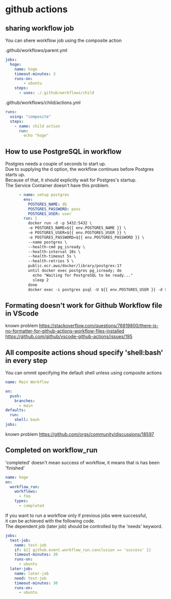 # github actions

## sharing workflow job

You can shere workflow job using the composite action

.github/workflows/parent.yml

```yaml
jobs:
  hoge:
    name: hoge
    timeout-minutes: 3
    runs-on:
        - ubuntu
    steps:
      - uses: ./.github/workflows/child
```

.github/workflows/child/actions.yml

```yaml
runs:
  using: "composite"
  steps:
    - name: child action 
      run: 
        echo "hoge"
```

## How to use PostgreSQL in workflow

Postgres needs a couple of seconds to start up.\
Due to supplying the d option, the workflow continues before Postgres starts up.\
Because of that, it should explicitly wait for Postgres's startup.\
The Service Container doesn't have this problem.

```yaml
      - name: setup postgres
        env:
          POSTGRES_NAME: db
          POSTGRES_PASSWORD: pass
          POSTGRES_USER: user
        run: |
          docker run -d -p 5432:5432 \
          -e POSTGRES_NAME=${{ env.POSTGRES_NAME }} \
          -e POSTGRES_USER=${{ env.POSTGRES_USER }} \
          -e POSTGRES_PASSWORD=${{ env.POSTGRES_PASSWORD }} \
          --name postgres \
          --health-cmd pg_isready \
          --health-interval 10s \
          --health-timeout 5s \
          --health-retries 5 \
          public.ecr.aws/docker/library/postgres:17
          until docker exec postgres pg_isready; do
            echo "Waiting for PostgreSQL to be ready..."
            sleep 2
          done
          docker exec -i postgres psql -U ${{ env.POSTGRES_USER }} -d ${{ env.POSTGRES_NAME }} < database/init.sql
```

## Formating doesn't work for Github Workflow file in VScode

known problem
<https://stackoverflow.com/questions/76819800/there-is-no-formatter-for-github-actions-workflow-files-installed>
<https://github.com/github/vscode-github-actions/issues/195>

## All composite actions shoud specify 'shell:bash' in every step

You can ommit specifying the default shell unless using composite actions

```yaml
name: Main Workflow

on:
  push:
    branches:
      - main
defaults:
  run:
    shell: bash
jobs:

```

known problem
<https://github.com/orgs/community/discussions/18597>

## Completed on workflow_run

'completed' doesn't mean success of workflow, it means that is has been 'finished'

```yaml
name: hoge
on:
  workflow_run:
    workflows:
      - foo
    types:
      - completed
```

If you want to run a workflow only if previous jobs were successful,\
it can be achieved with the following code.\
The dependent job (later job) should be controlled by the 'needs' keyword.

```yaml
jobs:
  test-job:
    name: test-job
    if: ${{ github.event.workflow_run.conclusion == 'success' }}
    timeout-minutes: 30
    runs-on:
      - ubuntu
  later-job:
    name: later-job
    need: test-job
    timeout-minutes: 30
    runs-on:
      - ubuntu
```
